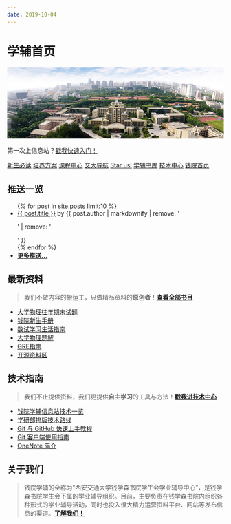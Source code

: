 ```yaml
---
date: 2019-10-04
---
```


# 学辅首页
![本图片来自于西安交通大学官方网站，版权归其所有。](/assets/images/frontpage.jpg)

<center-banner>第一次上信息站？<a href="/welcome">戳我快速入门！</a></center-banner>

<div class="icon-bar">
  <a href="/intro/life-in-xjtu"><i class="fa fa-star fa-pulse"></i> 新生必读</a>
  <a href="/program/"><i class="fa fa-file"></i> 培养方案</a>
  <a href="/course/"><i class="fa fa-th"></i> 课程中心</a>
  <a href="/navigator/"><i class="fa fa-map"></i> 交大导航</a>
  <a href="https://github.com/qyxf/"><i class="fa fa-github"></i> Star us!</a>
  <a href="/BookHub/"><i class="fa fa-book"></i> 学辅书库</a>
  <a href="/technique/"><i class="fa fa-rocket"></i> 技术中心</a>
  <a href="http://bjb.xjtu.edu.cn/"><i class="fa fa-university"></i> 钱院首页</a>
</div>


## <i class="fa fa-commenting-o"></i> 推送一览

<ul class="postlist">
  {% for post in site.posts limit:10 %}
    <li><i class="fa fa-comment-o"></i>
      <a href="{{ post.url }}">{{ post.title }}</a> by {{ post.author | markdownify | remove: '<p>' | remove: '</p>' }}
    </li>
  {% endfor %}
  <li><span class="mono"><i class="fa fa-chevron-circle-down"></i></span> <a href="post"><strong>更多推送...</strong></a></li>
</ul>


## <i class="fa fa-book"></i> 最新资料
> 我们不做内容的搬运工，只做精品资料的**原创者**！[**查看全部书目**](/BookHub)

- <i class="fa fa-book"></i> [大学物理往年期末试题](/BookHub/006.university-physics-tests)
- <i class="fa fa-book"></i> [钱院新生手册](/BookHub/005.freshman-manual)
- <i class="fa fa-book"></i> [数试学习生活指南](/BookHub/004.guidance-for-study)
- <i class="fa fa-book"></i> [大学物理题解](/BookHub/003.key-to-university-physics)
- <i class="fa fa-book"></i> [GRE指南](/BookHub/002.gre-guide)
- <i class="fa fa-cloud-download"></i> [开源资料区](/BookHub/001.resources)

## <i class="fa fa-compass"></i> 技术指南
> 我们不止提供资料，我们更提供**自主学习**的工具与方法！[**戳我进技术中心**](/technique)

- <i class="fa fa-file-word-o"></i> [钱院学辅信息站技术一览](/technique/website-tech-list)
- <i class="fa fa-file-word-o"></i> [学研部排版技术路线](/technique/typeset)
- <i class="fa fa-file-word-o"></i> [Git 与 GitHub 快速上手教程](/technique/git-github)
- <i class="fa fa-file-word-o"></i> [Git 客户端使用指南](/technique/git-client)
- <i class="fa fa-file-word-o"></i> [OneNote 简介](/technique/onenote)

## <i class="fa fa-address-card"></i> 关于我们

> 钱院学辅的全称为“西安交通大学钱学森书院学生会学业辅导中心”，是钱学森书院学生会下属的学业辅导组织。目前，主要负责在钱学森书院内组织各种形式的学业辅导活动，同时也投入很大精力运营资料平台、网站等发布信息的渠道。[**了解我们！**](/about)

